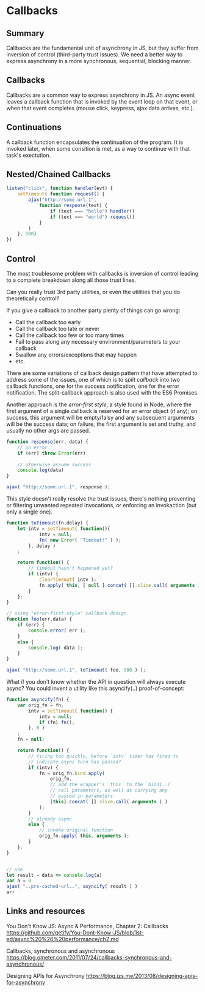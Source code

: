 # Callbacks


## Summary

Callbacks are the fundamental unit of asynchrony in JS, but they suffer from inversion of control (third-party trust issues). We need a better way to express asynchrony in a more synchronous, sequential, blocking manner.

## Callbacks

Callbacks are a common way to express asynchrony in JS. An async event leaves a callback function that is invoked by the event loop on that event, or when that event completes (mouse click, keypress, ajax data arrives, etc.).

## Continuations

A callback function encapsulates the continuation of the program. It is invoked later, when some consition is met, as a way to continue with that task's exectution.

## Nested/Chained Callbacks

```js
listen("click", function handler(evt) {
    setTimeout( function request() {
        ajax("http://some.url.1",
            function response(text) {
                if (text === "hello") handler()
                if (text === "world") request()
            }
        )
    }, 500)
})
```

## Control

The most troublesome problem with callbacks is inversion of control leading to a complete breakdown along all those trust lines.

Can you really trust 3rd party utilities, or even the utilities that you do theoretically control?

If you give a callback to another party plenty of things can go wrong:
- Call the callback too early
- Call the callback too late or never
- Call the callback too few or too many times
- Fail to pass along any necessary environment/parameters to your callback
- Swallow any errors/exceptions that may happen
- etc.


There are some variations of callback design pattern that have attempted to address some of the issues, one of which is to *split callback* into two callback functions, one for the success notification, one for the error notification. The split-callback approach is also used with the ES6 Promises.

Another approach is the *error-first style*, a style found in Node, where the first argument of a single callback is reserved for an error object (if any); on success, this argument will be empty/falsy and any subsequent arguments will be the success data; on failure, the first argument is set and truthy, and usually no other args are passed.

```js
function response(err, data) {
    // on error
    if (err) throw Error(err)
    
    // otherwise assume success
    console.log(data)
}

ajax( "http://some.url.1", response );
```

This style doesn't really resolve the trust issues, there's nothing preventing or filtering unwanted repeated invocations, or enforcing an invokaction (but only a single one).


```js
function toTimeout(fn,delay) {
    let intv = setTimeout( function(){
            intv = null;
            fn( new Error( "Timeout!" ) );
        }, delay )
    ;

    return function() {
        // timeout hasn't happened yet?
        if (intv) {
            clearTimeout( intv );
            fn.apply( this, [ null ].concat( [].slice.call( arguments ) ) );
        }
    };
}

// using "error-first style" callback design
function foo(err,data) {
    if (err) {
        console.error( err );
    }
    else {
        console.log( data );
    }
}

ajax( "http://some.url.1", toTimeout( foo, 500 ) );
```


What if you don't know whether the API in question will always execute async? You could invent a utility like this asyncify(..) proof-of-concept:

```js
function asyncify(fn) {
    var orig_fn = fn,
        intv = setTimeout( function() {
            intv = null;
            if (fn) fn();
        }, 0 )
    ;
    fn = null;

    return function() {
        // firing too quickly, before `intv` timer has fired to
        // indicate async turn has passed?
        if (intv) {
            fn = orig_fn.bind.apply(
                orig_fn,
                // add the wrapper's `this` to the `bind(..)`
                // call parameters, as well as currying any
                // passed in parameters
                [this].concat( [].slice.call( arguments ) )
            );
        }
        // already async
        else {
            // invoke original function
            orig_fn.apply( this, arguments );
        }
    };
}


// use
let result = data => console.log(a)
var a = 0
ajax( "..pre-cached-url..", asyncify( result ) )
a++
```


















## Links and resources

You Don't Know JS: Async & Performance, Chapter 2: Callbacks
https://github.com/getify/You-Dont-Know-JS/blob/1st-ed/async%20%26%20performance/ch2.md

Callbacks, synchronous and asynchronous
https://blog.ometer.com/2011/07/24/callbacks-synchronous-and-asynchronous/

Designing APIs for Asynchrony
https://blog.izs.me/2013/08/designing-apis-for-asynchrony
